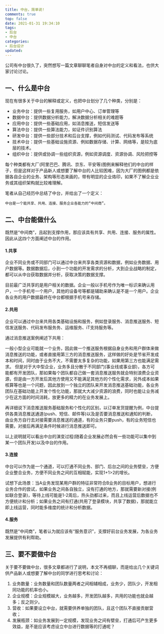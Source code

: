 ```yaml
---
title: 中台，简单说!
comments: true
top: false
date: 2021-01-31 19:34:10
tags: 
- 后台
- 中台
categories:
- 后台设计
updated:
---
```

公司有中台很久了，突然想写一篇文章聊聊笔者自身对中台的定义和看法，也供大家讨论讨论。

## 一、什么是中台

现在有很多关于中台的解释或定义，也把中台划分了几个种类，分别是：

<!-- more -->

- 业务中台：提供一些复用服务，如用户中心、订单管理等
- 数据中台：提供数据分析能力，解决数据分析相关的难题等
- 应用中台：提供一些基础应用，如消息推送，短信发送等
- 算法中台：提供一些算法能力，如证件识别算法
- 研发中台：提供一些部分技术和后台支撑，例如代码测试、代码发布等系统
- 技术中台：提供一些基础设施资源、例如数据存储、计算、网络等，是较为底层的技术。
- 组织中台：提供或协调一些组织资源，例如资源调度、资源协调、风险把控等

每个种类都有大厂(阿里巴巴、腾讯、京东、平安等)图例来解释他们的中台的样子，但是这样对于产品新人或想要了解中台的人比较困难，因为大厂的图例都是依据各自企业的业务、架构等形态来画的，带有明显的企业烙印，如果不了解企业业务或其组织架构就比较难理解。

笔者从自己经历中总结了中台，并给出了一个定义：

```
中台是一个能共享、共用、连接、服务企业各能力的“中间商”。
```

## 二、中台能做什么

既然是“中间商”，且起到支撑作用，那应该具有共享、共用、连接、服务的属性。因此从这四个方面阐述中台的作用。

#### 1.共享

企业不同业务或不同部门可以通过中台来共享各类资源和数据，例如业务数据、用户数据等。数据数据后，小到一个功能的开发需求的分析，大到企业战略的制定，都可以从中台获取数据并分析，获取决策的数据支撑。

目前最广泛共享的是用户相关的数据。企业一般以手机号作为唯一标识来确认用户，一个手机号一个用户，其他的设备号等都是辅助来确认是不是一个用户。企业各业务的用户数据最终在中台都根据手机号来存储。

#### 2.共用

企业可以通过中台来共用各类基础设施和服务，例如登录服务、消息推送服务、短信发送服务、代码发布服务务、运维服务、iT支持服务等。

通过消息推送案例阐述下共用：

一般小型企业可能就一个业务，因此做一个推送服务根据自身业务和用户群体来做消息推送的功能，或者直接用第三方的消息推送服务，这样做的好处是节省开发成本和时间，同时由于业务不大，不需要太多复杂的功能，如果用第三方也能满足需求。 但是对于大中型企业，业务多且分散于不同部门(事业线或事业部)，各方可能都有开发团队，那如果每个团队都自己做一套消息推送服务就会特别浪费企业资源，但是由一方开发后其他方使用又不能满足其他方的个性化需求，另外成本如果核算等也是一个问题，因此放到一个独立的团队来开发消息推送基础功能，各业务团队在基础功能上开发个性化功能，那就大大减少资源的浪费，同时也能让业务减少在这方面的时间消耗，放更多的精力的在业务发展上。

再详细说下消息推送服务基础服务和个性化的区别，以订单发货提醒为例，中台提供各类消息推送通道(push、短信、邮件等)以及是否要消息推送和通知的判断，由业务方自行去对接需要消息推送的通道，有的业务只要push，有的业务短信也需要。对接后再满足条件时候进行消息推送即可。

以上说明就可以看出中台的演变过程(随着企业发展必然会有一些功能可以集中到某一个团队开发)以及中台的作用。 

#### 3.连接

中台可以作为是一个通道，可以打通不同业务、部门、后台之间的业务壁垒，方便企业整合业务，方便不同业务之间的互相赋能，实现1+1>2的增长。

试想下此场景：当A业务发现某用户群的特征非常符合B业务的目标用户，想进行业务合作的尝试，如果业务之间各自独立，没有打通的地方，那就需要新对接(例如联合登录)，等待上线可能是1-2周后，热头劲都过来，而且上线运营后数据也不方便统计和分析；如果业务之间有打通(共用了登录模块，共享了数据)，那就能立即上线运营，同时能多维度的统计和分析数据。

#### 4.服务

既然是“中间商”，笔者认为就应该有“服务意识”，支撑好前台业务发展，为各业务发展提供有利帮助。

## 三、要不要做中台

关于要不要做中台，很多文章都进行了说明，本文不再细聊，而是给出几个关键词供产品新人或想要了解中台的同学进行思考和讨论：

1. 业务数量：业务数量和团队数量两者之间相辅相成，业务少，团队少，开发相同功能的机率也小。
2. 企业规模：企业规模越大，业务越多，开发团队越多，共用的功能也就会越多；反之则少。
3. 营收：如果要设立中台，就需要供养单独的团队，且这个团队不直接贡献营收；
4. 发展瓶颈：如业务发展到一定规模，发现业务之间有壁垒，打通后可产生更多效益，是不是应该考虑设立中台进行数据等的打通呢？